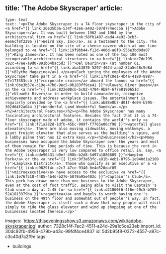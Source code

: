 title: 'The Adobe Skyscraper'
article:
  -
    type: text
    text: '<p>The Adobe Skyscraper is a 74 floor skyscraper in the city of <a href="{{ link:20e35b3a-534f-42e6-a402-597d774ecc5a }}">Adobe Skyscraper</a>. It was built between 1962 and 1964 by the architectural firm <a href="{{ link:58fb1407-dad4-4e92-8cb3-ee66cf8f2296 }}">Weird Sky, Inc</a>. as a testament to the city. The building is located on the site of a cheese cavern which at one time belonged to <a href="{{ link:19f9bb44-f12d-406d-a8f8-556e3bd0da07 }}">King James</a>. It has been noted as one of the top 100 most recognizable architectural structures in <a href="{{ link:dc7de195-c92c-47ee-a9d0-891b64bac5d3 }}">Del Daurin</a> (at number 61, according to <a href="{{ link:aba13870-5297-4624-aab2-82a5e48c9e8d }}">Blythe Magazine</a>).</p><p>Each spring the employees of the Adobe Skyscraper take part in a <a href="{{ link:179fc0e1-4b4a-4180-8987-e7e173383ccb }}">corporate cruise</a> aboard the famous <a href="{{ link:0be3b57e-c19e-47b0-9ec5-0b283ff9ce41 }}">Uluwehi River Queen</a> on the <a href="{{ link:822e08cb-bc02-4704-9b84-677e8190651d }}">Uluwehi River</a> in order to build camaraderie, recognize achievements and address workplace issues. The entertainment is regularly provided by the <a href="{{ link:ab88e8b7-d01f-4e04-b595-302d64f2a044 }}">Wonderful Land Wonderful Band</a>.</p><h2>Architectural Features</h2><p>The Adobe Skyscraper has many fascinating architectural features. Besides the fact that it is a 74-floor skyscraper made of adobe, it contains the world''s only <a href="{{ link:f71a282d-1dfb-45bc-909f-f7765e06cf98 }}">waterfall glass elevator</a>. There are also moving sidewalks, moving walkways, a giant freight elevator that also serves as the building''s spine, and a lobby piano that has 12 extra keys.</p><h2>Businesses</h2><p>Many businesses have occupied the Adobe Skyscraper over the years and most of them remain for long periods of time. This is because the rent in the Adobe Skyscraper is very low compared to office retail in, say, <a href="{{ link:dde90431-b9ef-498b-b2d8-5d97a1886609 }}">Hampton Park</a> or the <a href="{{ link:9f3e63fc-e81b-4eb1-8796-1e940d1a2109 }}">Lamplake District</a>. Those who qualify as an executive or a <a href="{{ link:d9829f4c-c2c7-47ce-9340-0e4d520daf85 }}">microexecutive</a> have access to the exclusive <a href="{{ link:1e76f518-4485-4b4d-b276-5079a95e402c }}">Captain''s Club</a>. This perk has drawn more than one business to the Adobe Skyscraper, even at the cost of foot traffic. Being able to visit the Captain''s Club once a day at 2:45 for <a href="{{ link:d21860f6-4f6e-49c5-b789-5241813379ba }}">raquettea</a> and bagels is worth having one''s business on the 49th floor and somewhat out of people''s way. In fact, the Adobe Skyscraper is itself such a draw that many people will visit simply to ride the glass elevator and wind up shopping at one of the businesses located therein.</p>'
images: 'https://thiseveningsshow.s3.amazonaws.com/wiki/adobe-skyskraper.jpg'
author: 7328c14f-7ec2-4511-a24d-29a1c5ce23eb
import_id: 30dc92fb-4956-479b-a43c-99fdf4ce4837
id: 5d2b95f8-0372-4557-a97c-c3c40d7a2f9e
tags:
  - buildings
